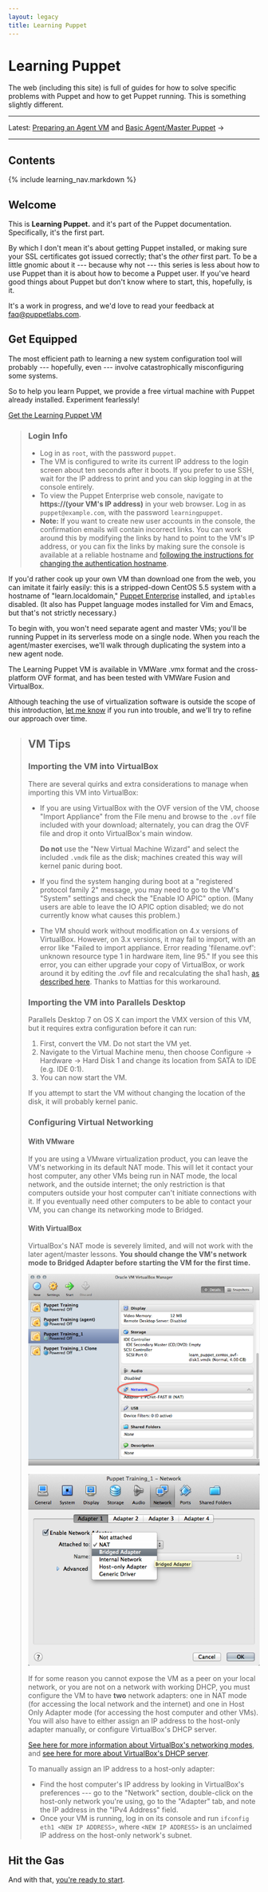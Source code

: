 ```yaml
---
layout: legacy
title: Learning Puppet
---
```


Learning Puppet
===============

The web (including this site) is full of guides for how to solve specific problems with Puppet and how to get Puppet running. This is something slightly different.

* * *

Latest: [Preparing an Agent VM](./agentprep.html) and [Basic Agent/Master Puppet](./agent_master_basic.html) &rarr;

* * *

[learningvm]: http://info.puppetlabs.com/download-learning-puppet-VM.html.html
<!-- Chapters: -->
[ral]: ./ral.html
[Manifests]: ./manifests.html
[Ordering]: ./ordering.html
[variables]: ./variables.html
[modules1]: ./modules1.html
[templates]: ./templates.html
[modules2]: ./modules2.html
[definedtypes]: ./definedtypes.html

Contents
--------

{% include learning_nav.markdown %}

Welcome
-------

This is **Learning Puppet.** and it's part of the Puppet documentation. Specifically, it's the first part.

By which I don't mean it's about getting Puppet installed, or making sure your SSL certificates got issued correctly; that's the _other_ first part. To be a little gnomic about it --- because why not --- this series is less about how to use Puppet than it is about how to become a Puppet user. If you've heard good things about Puppet but don't know where to start, this, hopefully, is it.

It's a work in progress, and we'd love to read your feedback at <faq@puppetlabs.com>.

Get Equipped
------------

The most efficient path to learning a new system configuration tool will probably --- hopefully, even --- involve catastrophically misconfiguring some systems. 

So to help you learn Puppet, we provide a free virtual machine with Puppet already installed. Experiment fearlessly! 

<a href="http://info.puppetlabs.com/download-learning-puppet-VM.html" class="btn">Get the Learning Puppet VM</a>

> ### Login Info
> 
> * Log in as `root`, with the password `puppet`.
> * The VM is configured to write its current IP address to the login screen about ten seconds after it boots. If you prefer to use SSH, wait for the IP address to print and you can skip logging in at the console entirely.
> * To view the Puppet Enterprise web console, navigate to **https://(your VM's IP address)** in your web browser. Log in as `puppet@example.com`, with the password `learningpuppet`.
> * **Note:** If you want to create new user accounts in the console, the confirmation emails will contain incorrect links. You can work around this by modifying the links by hand to point to the VM's IP address, or you can fix the links by making sure the console is available at a reliable hostname and [following the instructions for changing the authentication hostname](/pe/2.5/trouble_common_problems.html#console-account-confirmation-emails-have-incorrect-links).

If you'd rather cook up your own VM than download one from the web, you can imitate it fairly easily: this is a stripped-down CentOS 5.5 system with a hostname of "learn.localdomain," [Puppet Enterprise](http://puppetlabs.com/puppet/puppet-enterprise/) installed, and `iptables` disabled. (It also has Puppet language modes installed for Vim and Emacs, but that's not strictly necessary.)

To begin with, you won't need separate agent and master VMs; you'll be running Puppet in its serverless mode on a single node. When you reach the agent/master exercises, we'll walk through duplicating the system into a new agent node.

The Learning Puppet VM is available in VMWare .vmx format and the cross-platform OVF format, and has been tested with VMWare Fusion and VirtualBox. 

Although teaching the use of virtualization software is outside the scope of this introduction, [let me know](mailto:faq@puppetlabs.com) if you run into trouble, and we'll try to refine our approach over time.

> VM Tips
> -----
> 
> ### Importing the VM into VirtualBox
> 
> There are several quirks and extra considerations to manage when importing this VM into VirtualBox:
> 
> * If you are using VirtualBox with the OVF version of the VM, choose "Import Appliance" from the File menu and browse to the `.ovf` file included with your download; alternately, you can drag the OVF file and drop it onto VirtualBox's main window.
> 
>     **Do not** use the "New Virtual Machine Wizard" and select the included `.vmdk` file as the disk; machines created this way will kernel panic during boot.
> * If you find the system hanging during boot at a "registered protocol family 2" message, you may need to go to the VM's "System" settings and check the "Enable IO APIC" option. (Many users are able to leave the IO APIC option disabled; we do not currently know what causes this problem.)
> * The VM should work without modification on 4.x versions of VirtualBox. However, on 3.x versions, it may fail to import, with an error like "Failed to import appliance. Error reading 'filename.ovf': unknown resource type 1 in hardware item, line 95." If you see this error, you can either upgrade your copy of VirtualBox, or work around it by editing the .ovf file and recalculating the sha1 hash, [as described here](http://mattiasgeniar.be/2012/03/31/importing-the-puppet-learning-vm-into-virtualbox-unknown-resource-type-in-hardware-item). Thanks to Mattias for this workaround.
> 
> ### Importing the VM into Parallels Desktop
> 
> Parallels Desktop 7 on OS X can import the VMX version of this VM, but it requires extra configuration before it can run:
> 
> 1. First, convert the VM. Do not start the VM yet. 
> 2. Navigate to the Virtual Machine menu, then choose Configure -> Hardware -> Hard Disk 1 and change its location from SATA to IDE (e.g. IDE 0:1).
> 3. You can now start the VM.
> 
> If you attempt to start the VM without changing the location of the disk, it will probably kernel panic. 
> 
> ### Configuring Virtual Networking
> 
> #### With VMware
> 
> If you are using a VMware virtualization product, you can leave the VM's networking in its default NAT mode. This will let it contact your host computer, any other VMs being run in NAT mode, the local network, and the outside internet; the only restriction is that computers outside your host computer can't initiate connections with it. If you eventually need other computers to be able to contact your VM, you can change its networking mode to Bridged.
> 
> #### With VirtualBox
> 
> VirtualBox's NAT mode is severely limited, and will not work with the later agent/master lessons. **You should change the VM's network mode to Bridged Adapter before starting the VM for the first time.** 
> 
> ![How to open a VirtualBox VM's network settings](./images/vbox_network.png)
> 
> ![A VirtualBox VM's network settings being changed to bridged](./images/vbox_network_bridged.png)
> 
> If for some reason you cannot expose the VM as a peer on your local network, or you are not on a network with working DHCP, you must configure the VM to have **two** network adapters: one in NAT mode (for accessing the local network and the internet) and one in Host Only Adapter mode (for accessing the host computer and other VMs). You will also have to either assign an IP address to the host-only adapter manually, or configure VirtualBox's DHCP server.
> 
> [See here for more information about VirtualBox's networking modes][vbnetworking], and [see here for more about VirtualBox's DHCP server][vbdhcp].
> 
> [vbnetworking]: http://www.virtualbox.org/manual/ch06.html
> [vbdhcp]: http://www.virtualbox.org/manual/ch08.html#vboxmanage-dhcpserver
> 
> To manually assign an IP address to a host-only adapter:
> 
> * Find the host computer's IP address by looking in VirtualBox's preferences --- go to the "Network" section, double-click on the host-only network you're using, go to the "Adapter" tab, and note the IP address in the "IPv4 Address" field.
> * Once your VM is running, log in on its console and run `ifconfig eth1 <NEW IP ADDRESS>`, where `<NEW IP ADDRESS>` is an unclaimed IP address on the host-only network's subnet. 
> 


Hit the Gas
-----------

And with that, [you're ready to start](./ral.html).

